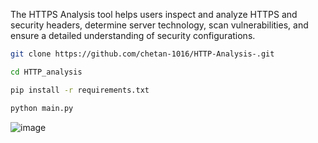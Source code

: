 The HTTPS Analysis tool helps users inspect and analyze HTTPS and security headers, determine server technology, scan vulnerabilities, and ensure a detailed understanding of security configurations.

```bash
git clone https://github.com/chetan-1016/HTTP-Analysis-.git
```
```bash
cd HTTP_analysis
```
```bash
pip install -r requirements.txt
```
```bash
python main.py
```

![image](https://github.com/user-attachments/assets/b3576ef4-333f-461e-b182-83de04e56465)
